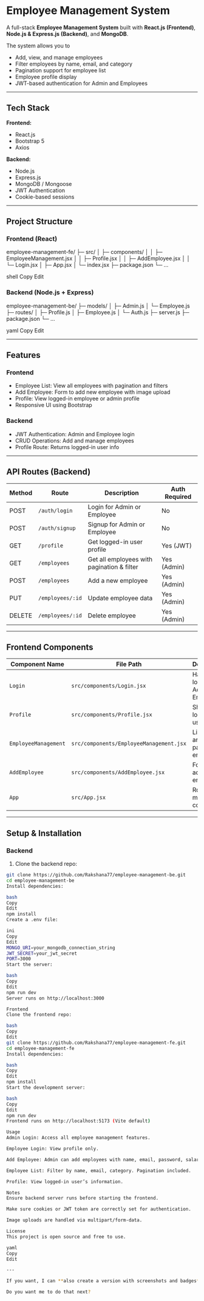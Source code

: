 # Employee Management System

A full-stack **Employee Management System** built with **React.js (Frontend)**, **Node.js & Express.js (Backend)**, and **MongoDB**.  

The system allows you to

- Add, view, and manage employees  
- Filter employees by name, email, and category  
- Pagination support for employee list  
- Employee profile display  
- JWT-based authentication for Admin and Employees  

---

## Tech Stack

**Frontend:**
- React.js  
- Bootstrap 5  
- Axios  

**Backend:**
- Node.js  
- Express.js  
- MongoDB / Mongoose  
- JWT Authentication  
- Cookie-based sessions  

---

## Project Structure

### Frontend (React)
employee-management-fe/
├─ src/
│ ├─ components/
│ │ ├─ EmployeeManagement.jsx
│ │ ├─ Profile.jsx
│ │ ├─ AddEmployee.jsx
│ │ └─ Login.jsx
│ ├─ App.jsx
│ └─ index.jsx
├─ package.json
└─ ...

shell
Copy
Edit

### Backend (Node.js + Express)
employee-management-be/
├─ models/
│ ├─ Admin.js
│ └─ Employee.js
├─ routes/
│ ├─ Profile.js
│ ├─ Employee.js
│ └─ Auth.js
├─ server.js
├─ package.json
└─ ...

yaml
Copy
Edit

---

## Features

### Frontend
- Employee List: View all employees with pagination and filters  
- Add Employee: Form to add new employee with image upload  
- Profile: View logged-in employee or admin profile  
- Responsive UI using Bootstrap  

### Backend
- JWT Authentication: Admin and Employee login  
- CRUD Operations: Add and manage employees  
- Profile Route: Returns logged-in user info  

---

## API Routes (Backend)

| Method | Route                   | Description                                      | Auth Required |
|--------|------------------------|--------------------------------------------------|---------------|
| POST   | `/auth/login`          | Login for Admin or Employee                      | No            |
| POST   | `/auth/signup`         | Signup for Admin or Employee                     | No            |
| GET    | `/profile`             | Get logged-in user profile                       | Yes (JWT)     |
| GET    | `/employees`           | Get all employees with pagination & filter      | Yes (Admin)   |
| POST   | `/employees`           | Add a new employee                               | Yes (Admin)   |
| PUT    | `/employees/:id`       | Update employee data                             | Yes (Admin)   |
| DELETE | `/employees/:id`       | Delete employee                                  | Yes (Admin)   |

---

## Frontend Components

| Component Name          | File Path                        | Description                                      |
|-------------------------|----------------------------------|--------------------------------------------------|
| `Login`                 | `src/components/Login.jsx`       | Handles login for Admin and Employee            |
| `Profile`               | `src/components/Profile.jsx`     | Shows logged-in user profile                     |
| `EmployeeManagement`    | `src/components/EmployeeManagement.jsx` | List, filter, and paginate employees      |
| `AddEmployee`           | `src/components/AddEmployee.jsx` | Form to add a new employee                        |
| `App`                   | `src/App.jsx`                     | Routes and main component                        |

---

## Setup & Installation

### Backend
1. Clone the backend repo:
```bash
git clone https://github.com/Rakshana77/employee-management-be.git
cd employee-management-be
Install dependencies:

bash
Copy
Edit
npm install
Create a .env file:

ini
Copy
Edit
MONGO_URI=your_mongodb_connection_string
JWT_SECRET=your_jwt_secret
PORT=3000
Start the server:

bash
Copy
Edit
npm run dev
Server runs on http://localhost:3000

Frontend
Clone the frontend repo:

bash
Copy
Edit
git clone https://github.com/Rakshana77/employee-management-fe.git
cd employee-management-fe
Install dependencies:

bash
Copy
Edit
npm install
Start the development server:

bash
Copy
Edit
npm run dev
Frontend runs on http://localhost:5173 (Vite default)

Usage
Admin Login: Access all employee management features.

Employee Login: View profile only.

Add Employee: Admin can add employees with name, email, password, salary, address, category, and image.

Employee List: Filter by name, email, category. Pagination included.

Profile: View logged-in user’s information.

Notes
Ensure backend server runs before starting the frontend.

Make sure cookies or JWT token are correctly set for authentication.

Image uploads are handled via multipart/form-data.

License
This project is open source and free to use.

yaml
Copy
Edit

---

If you want, I can **also create a version with screenshots and badges** for a more professional GitHub look.  

Do you want me to do that next?
